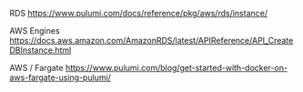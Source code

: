 RDS https://www.pulumi.com/docs/reference/pkg/aws/rds/instance/

AWS Engines https://docs.aws.amazon.com/AmazonRDS/latest/APIReference/API_CreateDBInstance.html

AWS / Fargate https://www.pulumi.com/blog/get-started-with-docker-on-aws-fargate-using-pulumi/